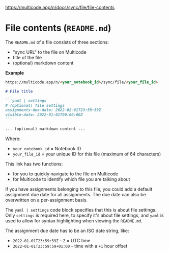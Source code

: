 https://multicode.app/n/docs/sync/file/file-contents

# File contents (`README.md`)

The `README.md` of a file consists of three sections:
- "sync URL" to the file on Multicode
- title of the file
- (optional) markdown content

**Example**

````markdown
https://multicode.app/n/<your_notebook_id>/sync/file/<your_file_id>

# File title

```yaml | settings
# (optional) file settings
assignments-due-date: 2022-02-01T23:59:59Z
visible-date: 2022-01-01T00:00:00Z
```

... (optional) markdown content ...
````

Where:
- `your_notebook_id` = Notebook ID
- `your_file_id` = your unique ID for this file (maximum of 64 characters)

This link has two functions:
- for you to quickly navigate to the file on Multicode
- for Multicode to identify which file you are talking about

If you have assignments belonging to this file, you could add a default assignment due date for all assignments. The due date can also be overwritten on a per-assignment basis.

The `yaml | settings` code block specifies that this is about file settings. Only `settings` is required here, to specify it's about file settings, and `yaml` is used to allow for syntax highlighting when viewing the `README.md`.

The assignment due date has to be an ISO date string, like:
- `2022-01-01T23:59:59Z` - `Z` = UTC time
- `2022-01-01T23:59:59+01:00` - time with a `+1` hour offset